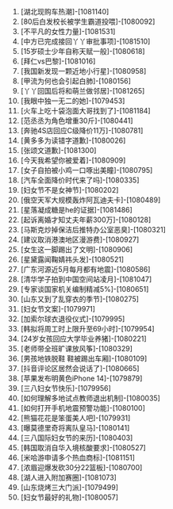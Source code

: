 
1. [湖北现购车热潮]-[1081140]
1. [80后白发校长被学生霸道投喂]-[1080092]
1. [不平凡的女性力量]-[1081531]
1. [中方已完成接回丫丫审批事项]-[1081510]
1. [15岁硕士少年自称天赋一般]-[1080618]
1. [拜仁vs巴黎]-[1081016]
1. [我国新发现一颗近地小行星]-[1080958]
1. [甲流为何也会引起白肺]-[1080156]
1. [丫丫回国后将和萌兰做邻居]-[1081265]
1. [我眼中独一无二的她]-[1079453]
1. [火车上吃十袋泡面大哥找到了]-[1081184]
1. [范丞丞为角色增重30斤]-[1080441]
1. [奔驰4S店回应C级降价11万]-[1080781]
1. [黄多多为读错字道歉]-[1080026]
1. [张颂文道歉]-[1081300]
1. [今天我希望你被爱着]-[1080909]
1. [女子自拍被小鸡一口啄出美瞳]-[1080795]
1. [汽车全面降价时代来了吗]-[1080335]
1. [妇女节不是女神节]-[1080202]
1. [俄空天军大规模轰炸阿瓦迪夫卡]-[1080489]
1. [星落凝成糖是he的证据]-[1081486]
1. [起诉离婚才知丈夫年薪300万]-[1080128]
1. [马斯克炒掉保洁后推特办公室恶臭]-[1080321]
1. [建议取消港澳地区漫游费]-[1080927]
1. [女生这一脚踢出了文明]-[1080906]
1. [星黛露闻鞠婧祎头发]-[1080521]
1. [广东河源近5月每月都有地震]-[1080586]
1. [清华学子拍到中国空间站凌月]-[1081047]
1. [专家谈国家机关编制精减5%]-[1080651]
1. [山东又到了乱穿衣的季节]-[1080275]
1. [妇女节文案]-[1079971]
1. [加索尔球衣退役仪式]-[1079995]
1. [韩拟将周工时上限升至69小时]-[1079954]
1. [24岁女孩回应大学毕业养猪]-[1080221]
1. [老师带全班旷课放风筝]-[1080329]
1. [男孩地铁脱鞋 鞋被踢出车厢]-[1080109]
1. [抖音评论区居然会说话了]-[1080665]
1. [苹果发布明黄色iPhone 14]-[1079879]
1. [三八妇女节快乐]-[1079956]
1. [如何理解多地试点教师退出机制]-[1080035]
1. [如何打开手机地震预警功能]-[1080100]
1. [熊猫花花是笨蛋美人吧]-[1079931]
1. [曝莫德里奇将离队皇马]-[1080141]
1. [三八国际妇女节的来历]-[1080403]
1. [韩国取消自华入境核酸要求]-[1080527]
1. [米哈游申请多个热血商标]-[1081151]
1. [浓眉迎爆发砍30分22篮板]-[1080700]
1. [湖人进入附加赛圈]-[1081073]
1. [山东烧烤三大门派]-[1079499]
1. [妇女节最好的礼物]-[1080057]